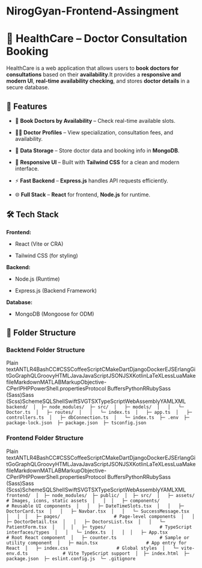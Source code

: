 # NirogGyan-Frontend-Assingment

🏥 HealthCare – Doctor Consultation Booking
===========================================

HealthCare is a web application that allows users to **book doctors for consultations** based on their **availability**.It provides a **responsive and modern UI**, **real-time availability checking**, and stores **doctor details** in a secure database.

🚀 Features
-----------

*   📅 **Book Doctors by Availability** – Check real-time available slots.
    
*   👨‍⚕️ **Doctor Profiles** – View specialization, consultation fees, and availability.
    
*   💾 **Data Storage** – Store doctor data and booking info in **MongoDB**.
    
*   🎨 **Responsive UI** – Built with **Tailwind CSS** for a clean and modern interface.
    
*   ⚡ **Fast Backend** – **Express.js** handles API requests efficiently.
    
*   🌐 **Full Stack** – **React** for frontend, **Node.js** for runtime.
    

🛠️ Tech Stack
--------------

**Frontend:**

*   React (Vite or CRA)
    
*   Tailwind CSS (for styling)
    

**Backend:**

*   Node.js (Runtime)
    
*   Express.js (Backend Framework)
    

**Database:**

*   MongoDB (Mongoose for ODM)
    

📂 Folder Structure
-------------------

### **Backtend Folder Structure**

Plain textANTLR4BashCC#CSSCoffeeScriptCMakeDartDjangoDockerEJSErlangGitGoGraphQLGroovyHTMLJavaJavaScriptJSONJSXKotlinLaTeXLessLuaMakefileMarkdownMATLABMarkupObjective-CPerlPHPPowerShell.propertiesProtocol BuffersPythonRRubySass (Sass)Sass (Scss)SchemeSQLShellSwiftSVGTSXTypeScriptWebAssemblyYAMLXML`   backend/  │  ├─ node_modules/  ├─ src/  │   ├─ models/  │   │   └─ Doctor.ts  │   ├─ routes/  │   │   └─ index.ts  │   ├─ app.ts  │   ├─ controllers.ts  │   ├─ dbConnection.ts  │   └─ index.ts  ├─ .env  ├─ package-lock.json  ├─ package.json  ├─ tsconfig.json   `

### **Frontend Folder Structure**

Plain textANTLR4BashCC#CSSCoffeeScriptCMakeDartDjangoDockerEJSErlangGitGoGraphQLGroovyHTMLJavaJavaScriptJSONJSXKotlinLaTeXLessLuaMakefileMarkdownMATLABMarkupObjective-CPerlPHPPowerShell.propertiesProtocol BuffersPythonRRubySass (Sass)Sass (Scss)SchemeSQLShellSwiftSVGTSXTypeScriptWebAssemblyYAMLXML`   frontend/  │  ├─ node_modules/  ├─ public/  │  ├─ src/  │   ├─ assets/                   # Images, icons, static assets  │   │  │   ├─ components/               # Reusable UI components  │   │   ├─ DateTimeSlots.tsx  │   │   ├─ DoctorCard.tsx  │   │   ├─ Navbar.tsx  │   │   └─ SuccessMessage.tsx  │   │  │   ├─ pages/                    # Page-level components  │   │   ├─ DoctorDetail.tsx  │   │   ├─ DoctorsList.tsx  │   │   └─ PatientForm.tsx  │   │  │   ├─ types/                    # TypeScript interfaces/types  │   │   └─ index.ts  │   │  │   ├─ App.tsx                   # Root React component  │   ├─ counter.ts                # Sample or utility component  │   ├─ main.tsx                  # App entry for React  │   ├─ index.css                  # Global styles  │   └─ vite-env.d.ts             # Vite TypeScript support  │  ├─ index.html  ├─ package.json  ├─ eslint.config.js  └─ .gitignore   `